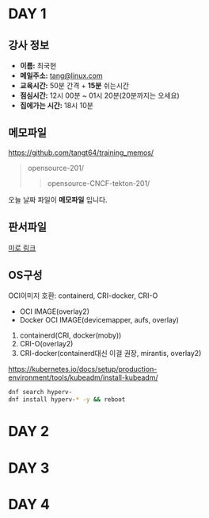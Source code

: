 # DAY 1

## 강사 정보

* __이름:__ 최국현
* __메일주소:__ tang@linux.com
* __교육시간:__ 50분 간격 + __15분__ 쉬는시간
* __점심시간:__ 12시 00분 ~ 01시 20분(20분까지는 오세요)
* __집에가는 시간:__ 18시 10분 

## 메모파일

https://github.com/tangt64/training_memos/
>opensource-201/
>>opensource-CNCF-tekton-201/

오늘 날짜 파일이 __메모파일__ 입니다.

## 판서파일

[미로 링크](https://miro.com/welcomeonboard/VGFyZnh4aHhJaUZTMUZnMmNjU1R0NFplT2s1NDAzODR5Nk9ocTV0TkVDS1E2dGhyS0J1MjYzUWtTSk9mRXE4bHwzNDU4NzY0NTg1NjQ5MDkwMzU0fDI=?share_link_id=591013984462)


## OS구성

OCI이미지 호환: containerd, CRI-docker, CRI-O

- OCI IMAGE(overlay2)
- Docker OCI IMAGE(devicemapper, aufs, overlay)

1. containerd(CRI, docker(moby))
2. CRI-O(overlay2)
3. CRI-docker(containerd대신 이걸 권장, mirantis, overlay2)

https://kubernetes.io/docs/setup/production-environment/tools/kubeadm/install-kubeadm/


```bash
dnf search hyperv-
dnf install hyperv-* -y && reboot

```

# DAY 2

# DAY 3

# DAY 4